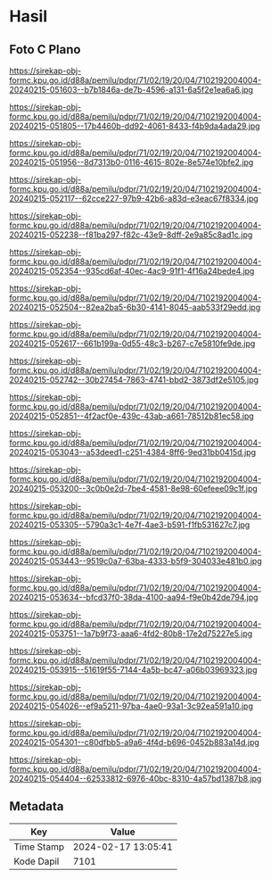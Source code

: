 # Hasil

## Foto C Plano

https://sirekap-obj-formc.kpu.go.id/d88a/pemilu/pdpr/71/02/19/20/04/7102192004004-20240215-051603--b7b1846a-de7b-4596-a131-6a5f2e1ea6a6.jpg

https://sirekap-obj-formc.kpu.go.id/d88a/pemilu/pdpr/71/02/19/20/04/7102192004004-20240215-051805--17b4460b-dd92-4061-8433-f4b9da4ada29.jpg

https://sirekap-obj-formc.kpu.go.id/d88a/pemilu/pdpr/71/02/19/20/04/7102192004004-20240215-051956--8d7313b0-0116-4615-802e-8e574e10bfe2.jpg

https://sirekap-obj-formc.kpu.go.id/d88a/pemilu/pdpr/71/02/19/20/04/7102192004004-20240215-052117--62cce227-97b9-42b6-a83d-e3eac67f8334.jpg

https://sirekap-obj-formc.kpu.go.id/d88a/pemilu/pdpr/71/02/19/20/04/7102192004004-20240215-052238--f81ba297-f82c-43e9-8dff-2e9a85c8ad1c.jpg

https://sirekap-obj-formc.kpu.go.id/d88a/pemilu/pdpr/71/02/19/20/04/7102192004004-20240215-052354--935cd6af-40ec-4ac9-91f1-4f16a24bede4.jpg

https://sirekap-obj-formc.kpu.go.id/d88a/pemilu/pdpr/71/02/19/20/04/7102192004004-20240215-052504--82ea2ba5-6b30-4141-8045-aab533f29edd.jpg

https://sirekap-obj-formc.kpu.go.id/d88a/pemilu/pdpr/71/02/19/20/04/7102192004004-20240215-052617--661b199a-0d55-48c3-b267-c7e5810fe9de.jpg

https://sirekap-obj-formc.kpu.go.id/d88a/pemilu/pdpr/71/02/19/20/04/7102192004004-20240215-052742--30b27454-7863-4741-bbd2-3873df2e5105.jpg

https://sirekap-obj-formc.kpu.go.id/d88a/pemilu/pdpr/71/02/19/20/04/7102192004004-20240215-052851--4f2acf0e-439c-43ab-a661-78512b81ec58.jpg

https://sirekap-obj-formc.kpu.go.id/d88a/pemilu/pdpr/71/02/19/20/04/7102192004004-20240215-053043--a53deed1-c251-4384-8ff6-9ed31bb0415d.jpg

https://sirekap-obj-formc.kpu.go.id/d88a/pemilu/pdpr/71/02/19/20/04/7102192004004-20240215-053200--3c0b0e2d-7be4-4581-8e98-60efeee09c1f.jpg

https://sirekap-obj-formc.kpu.go.id/d88a/pemilu/pdpr/71/02/19/20/04/7102192004004-20240215-053305--5790a3c1-4e7f-4ae3-b591-f1fb531627c7.jpg

https://sirekap-obj-formc.kpu.go.id/d88a/pemilu/pdpr/71/02/19/20/04/7102192004004-20240215-053443--9519c0a7-63ba-4333-b5f9-304033e481b0.jpg

https://sirekap-obj-formc.kpu.go.id/d88a/pemilu/pdpr/71/02/19/20/04/7102192004004-20240215-053634--bfcd37f0-38da-4100-aa94-f9e0b42de794.jpg

https://sirekap-obj-formc.kpu.go.id/d88a/pemilu/pdpr/71/02/19/20/04/7102192004004-20240215-053751--1a7b9f73-aaa6-4fd2-80b8-17e2d75227e5.jpg

https://sirekap-obj-formc.kpu.go.id/d88a/pemilu/pdpr/71/02/19/20/04/7102192004004-20240215-053915--51619f55-7144-4a5b-bc47-a06b03969323.jpg

https://sirekap-obj-formc.kpu.go.id/d88a/pemilu/pdpr/71/02/19/20/04/7102192004004-20240215-054026--ef9a5211-97ba-4ae0-93a1-3c92ea591a10.jpg

https://sirekap-obj-formc.kpu.go.id/d88a/pemilu/pdpr/71/02/19/20/04/7102192004004-20240215-054301--c80dfbb5-a9a6-4f4d-b696-0452b883a14d.jpg

https://sirekap-obj-formc.kpu.go.id/d88a/pemilu/pdpr/71/02/19/20/04/7102192004004-20240215-054404--62533812-6976-40bc-8310-4a57bd1387b8.jpg


## Metadata

| Key        | Value               |
| ---------- | ------------------- |
| Time Stamp | 2024-02-17 13:05:41 |
| Kode Dapil | 7101                |



